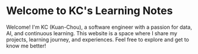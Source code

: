 # Welcome to KC's Learning Notes

Welcome! I'm KC (Kuan-Chou), a software engineer with a passion for data, AI, and continuous learning. This website is a space where I share my projects, learning journey, and experiences. Feel free to explore and get to know me better!

